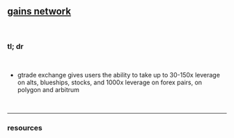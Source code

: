 ## [gains network](https://gainsnetwork.io/)

<br>

### tl; dr

<br>

* gtrade exchange gives users the ability to take up to 30-150x leverage on alts, blueships, stocks, and 1000x leverage on forex pairs, on polygon and arbitrum


<br>

---

### resources
